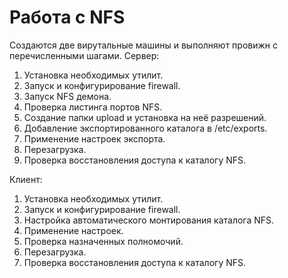# Работа с NFS
Создаются две вирутальные машины и выполняют провижн c перечисленными шагами.
Сервер:
1. Установка необходимых утилит.
2. Запуск и конфигурирование firewall.
3. Запуск NFS демона.
4. Проверка листинга портов NFS.
5. Создание папки upload и установка на неё разрешений.
6. Добавление экспортированного каталога в /etc/exports.
7. Применение настроек экспорта.
8. Перезагрузка.
9. Проверка восстановления доступа к каталогу NFS.

Клиент:
1. Установка необходимых утилит.
2. Запуск и конфигурирование firewall.
3. Настройка автоматического монтирования каталога NFS.
4. Применение настроек.
5. Проверка назначенных полномочий.
6. Перезагрузка.
7. Проверка восстановления доступа к каталогу NFS.